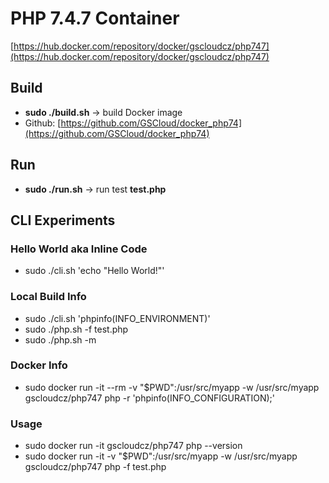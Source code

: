 # PHP 7.4.7 Container

[https://hub.docker.com/repository/docker/gscloudcz/php747](https://hub.docker.com/repository/docker/gscloudcz/php747)

## Build

* **sudo ./build.sh** -> build Docker image
* Github: [https://github.com/GSCloud/docker_php74](https://github.com/GSCloud/docker_php74)

## Run

* **sudo ./run.sh** -> run test **test.php**

## CLI Experiments

### Hello World aka Inline Code

* sudo ./cli.sh 'echo "Hello World!"'

### Local Build Info

* sudo ./cli.sh 'phpinfo(INFO_ENVIRONMENT)'
* sudo ./php.sh -f test.php
* sudo ./php.sh -m

### Docker Info

* sudo docker run -it --rm -v "$PWD":/usr/src/myapp -w /usr/src/myapp gscloudcz/php747 php -r 'phpinfo(INFO_CONFIGURATION);'

### Usage

* sudo docker run -it gscloudcz/php747 php --version
* sudo docker run -it -v "$PWD":/usr/src/myapp -w /usr/src/myapp gscloudcz/php747 php -f test.php
